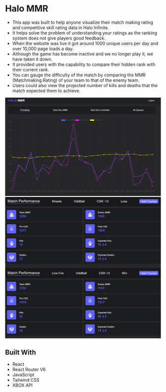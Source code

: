 # Halo MMR

- This app was built to help anyone visualize their match making rating and competitive skill rating data in Halo Infinite. 
- It helps solve the problem of understanding your ratings as the ranking system does not give players good feedback. 
- When the website was live it got around 1000 unique users per day and over 10,000 page loads a day.
- Although the game has become inactive and we no longer play it, we have taken it down. 
- It provided users with the capability to compare their hidden rank with their current rank.
- You can gauge the difficulty of the match by comparing the MMR (Matchmaking Rating) of your team to that of the enemy team.
- Users could also view the projected number of kills and deaths that the match expected them to achieve.


![](images/halo-mmr-2.png)
![](images/halo-mmr-1.png)

## Built With

- React
- React Router V6
- JavaScript
- Tailwind CSS
- XBOX API
